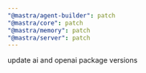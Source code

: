 ```yaml
---
"@mastra/agent-builder": patch
"@mastra/core": patch
"@mastra/memory": patch
"@mastra/server": patch
---
```


update ai and openai package versions
